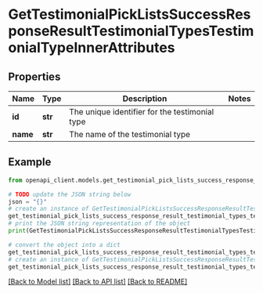 # GetTestimonialPickListsSuccessResponseResultTestimonialTypesTestimonialTypeInnerAttributes


## Properties

Name | Type | Description | Notes
------------ | ------------- | ------------- | -------------
**id** | **str** | The unique identifier for the testimonial type | 
**name** | **str** | The name of the testimonial type | 

## Example

```python
from openapi_client.models.get_testimonial_pick_lists_success_response_result_testimonial_types_testimonial_type_inner_attributes import GetTestimonialPickListsSuccessResponseResultTestimonialTypesTestimonialTypeInnerAttributes

# TODO update the JSON string below
json = "{}"
# create an instance of GetTestimonialPickListsSuccessResponseResultTestimonialTypesTestimonialTypeInnerAttributes from a JSON string
get_testimonial_pick_lists_success_response_result_testimonial_types_testimonial_type_inner_attributes_instance = GetTestimonialPickListsSuccessResponseResultTestimonialTypesTestimonialTypeInnerAttributes.from_json(json)
# print the JSON string representation of the object
print(GetTestimonialPickListsSuccessResponseResultTestimonialTypesTestimonialTypeInnerAttributes.to_json())

# convert the object into a dict
get_testimonial_pick_lists_success_response_result_testimonial_types_testimonial_type_inner_attributes_dict = get_testimonial_pick_lists_success_response_result_testimonial_types_testimonial_type_inner_attributes_instance.to_dict()
# create an instance of GetTestimonialPickListsSuccessResponseResultTestimonialTypesTestimonialTypeInnerAttributes from a dict
get_testimonial_pick_lists_success_response_result_testimonial_types_testimonial_type_inner_attributes_from_dict = GetTestimonialPickListsSuccessResponseResultTestimonialTypesTestimonialTypeInnerAttributes.from_dict(get_testimonial_pick_lists_success_response_result_testimonial_types_testimonial_type_inner_attributes_dict)
```
[[Back to Model list]](../README.md#documentation-for-models) [[Back to API list]](../README.md#documentation-for-api-endpoints) [[Back to README]](../README.md)


